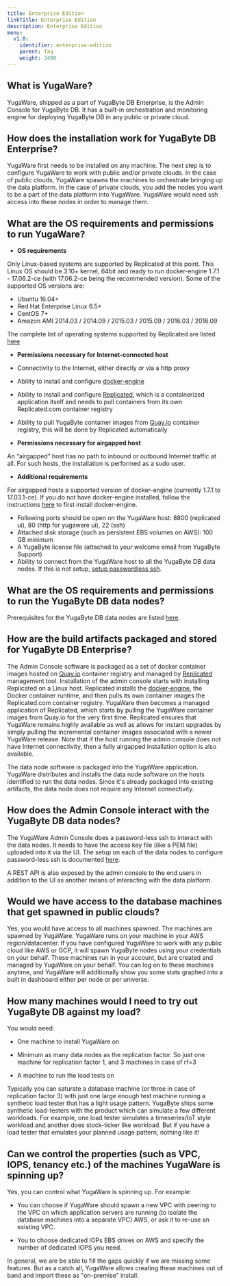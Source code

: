 ```yaml
---
title: Enterprise Edition
linkTitle: Enterprise Edition
description: Enterprise Edition
menu:
  v1.0:
    identifier: enterprise-edition
    parent: faq
    weight: 2490
---
```


## What is YugaWare?

YugaWare, shipped as a part of YugaByte DB Enterprise, is the Admin Console for YugaByte DB. It has a built-in orchestration and monitoring engine for deploying YugaByte DB in any public or private cloud.

## How does the installation work for YugaByte DB Enterprise?

YugaWare first needs to be installed on any machine. The next step is to configure YugaWare to work with public and/or private clouds. In the case of public clouds, YugaWare spawns the machines to orchestrate bringing up the data platform. In the case of private clouds, you add the nodes you want to be a part of the data platform into YugaWare. YugaWare would need ssh access into these nodes in order to manage them.

## What are the OS requirements and permissions to run YugaWare?

- **OS requirements**

Only Linux-based systems are supported by Replicated at this point. This Linux OS should be 3.10+ kernel, 64bit and ready to run docker-engine 1.7.1 - 17.06.2-ce (with 17.06.2-ce being the recommended version). Some of the supported OS versions are:

- Ubuntu 16.04+
- Red Hat Enterprise Linux 6.5+
- CentOS 7+
- Amazon AMI 2014.03 / 2014.09 / 2015.03 / 2015.09 / 2016.03 / 2016.09

The complete list of operating systems supported by Replicated are listed [here](https://www.replicated.com/docs/distributing-an-application/supported-operating-systems/)

- **Permissions necessary for Internet-connected host**

- Connectivity to the Internet, either directly or via a http proxy
- Ability to install and configure [docker-engine](https://docs.docker.com/engine/)
- Ability to install and configure [Replicated](https://www.replicated.com/), which is a containerized application itself and needs to pull containers from its own Replicated.com container registry
- Ability to pull YugaByte container images from [Quay.io](https://quay.io/) container registry, this will be done by Replicated automatically

- **Permissions necessary for airgapped host**

An “airgapped” host has no path to inbound or outbound Internet traffic at all. For such hosts, the installation is performed as a sudo user.

- **Additional requirements**

For airgapped hosts a supported version of docker-engine (currently 1.7.1 to 17.03.1-ce). If you do not have docker-engine installed, follow the instructions [here](https://www.replicated.com/docs/kb/supporting-your-customers/installing-docker-in-airgapped/) to first install docker-engine.

- Following ports should be open on the YugaWare host: 8800 (replicated ui), 80 (http for yugaware ui), 22 (ssh)
- Attached disk storage (such as persistent EBS volumes on AWS): 100 GB minimum
- A YugaByte license file (attached to your welcome email from YugaByte Support)
- Ability to connect from the YugaWare host to all the YugaByte DB data nodes. If this is not setup, [setup passwordless ssh](#step-5-troubleshoot-yugaware).


## What are the OS requirements and permissions to run the YugaByte DB data nodes?

Prerequisites for the YugaByte DB data nodes are listed [here](../../../deploy/multi-node-cluster/#prerequisites).

## How are the build artifacts packaged and stored for YugaByte DB Enterprise?

The Admin Console software is packaged as a set of docker container images hosted on [Quay.io](https://quay.io/) container registry and managed by [Replicated](https://www.replicated.com/) management tool. Installation of the admin console starts with installing Replicated on a Linux host. Replicated installs the [docker-engine](https://docs.docker.com/engine/), the Docker container runtime, and then pulls its own container images the Replicated.com container registry. YugaWare then becomes a managed application of Replicated, which starts by pulling the YugaWare container images from Quay.io for the very first time. Replicated ensures that YugaWare remains highly available as well as allows for instant upgrades by simply pulling the incremental container images associated with a newer YugaWare release. Note that if the host running the admin console does not have Internet connectivity, then a fully airgapped installation option is also available.

The data node software is packaged into the YugaWare application. YugaWare distributes and installs the data node software on the hosts identified to run the data nodes. Since it's already packaged into existing artifacts, the data node does not require any Internet connectivity.

## How does the Admin Console interact with the YugaByte DB data nodes?

The YugaWare Admin Console does a password-less ssh to interact with the data nodes. It needs to have the access key file (like a PEM file) uploaded into it via the UI. The setup on each of the data nodes to configure password-less ssh is documented [here](../../deploy/#private-cloud-or-on-premises-data-centers).

A REST API is also exposed by the admin console to the end users in addition to the UI as another means of interacting with the data platform.

## Would we have access to the database machines that get spawned in public clouds?

Yes, you would have access to all machines spawned. The machines are spawned by YugaWare. YugaWare runs on your machine in your AWS region/datacenter. If you have configured YugaWare to work with any public cloud like AWS or GCP,  it will spawn YugaByte nodes using your credentials on your behalf. These machines run in your account, but are created and managed by YugaWare on your behalf. You can log on to these machines anytime, and YugaWare will additionally show you some stats graphed into a built in dashboard either per node or per universe.

## How many machines would I need to try out YugaByte DB against my load?

You would need:  

- One machine to install YugaWare on  

- Minimum as many data nodes as the replication factor. So just one machine for replication factor 1, and 3 machines in case of rf=3  

- A machine to run the load tests on  

Typically you can saturate a database machine (or three in case of replication factor 3) with just one large enough test machine running a synthetic load tester that has a light usage pattern. YugaByte ships some synthetic load-testers with the product which can simulate a few different workloads. For example, one load tester simulates a timeseries/IoT style workload and another does stock-ticker like workload. But if you have a load tester that emulates your planned usage pattern, nothing like it!

## Can we control the properties (such as VPC, IOPS, tenancy etc.) of the machines YugaWare is spinning up? 

Yes, you can control what YugaWare is spinning up. For example: 

- You can choose if YugaWare should spawn a new VPC with peering to the VPC on which application servers are running (to isolate the database machines into a separate VPC) AWS, or ask it to re-use an existing VPC.  

- You to choose dedicated IOPs EBS drives on AWS and specify the number of dedicated IOPS you need.  

In general, we are be able to fill the gaps quickly if we are missing some features. But as a catch all, YugaWare allows creating these machines out of band and import these as "on-premise" install.  
